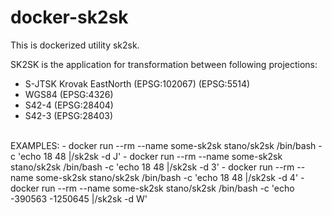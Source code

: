 # docker-sk2sk
This is dockerized utility sk2sk.

SK2SK is the application for transformation between following projections:
 - S-JTSK Krovak EastNorth (EPSG:102067) (EPSG:5514)
 - WGS84 (EPSG:4326)
 - S42-4 (EPSG:28404)
 - S42-3 (EPSG:28403)
<BR />
EXAMPLES:
 - docker run --rm --name some-sk2sk stano/sk2sk /bin/bash -c 'echo 18 48 |/sk2sk -d J'
 - docker run --rm --name some-sk2sk stano/sk2sk /bin/bash -c 'echo 18 48 |/sk2sk -d 3'
 - docker run --rm --name some-sk2sk stano/sk2sk /bin/bash -c 'echo 18 48 |/sk2sk -d 4'
 - docker run --rm --name some-sk2sk stano/sk2sk /bin/bash -c 'echo -390563 -1250645 |/sk2sk -d W'
